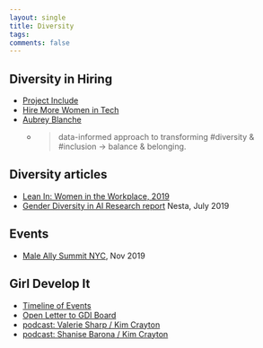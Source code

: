 ```yaml
---
layout: single
title: Diversity
tags: 
comments: false
---
```



## Diversity in Hiring
* [Project Include](https://projectinclude.org)
* [Hire More Women in Tech](https://www.hiremorewomenintech.com)
* [Aubrey Blanche](https://aubreyblanche.com)
  * >data-informed approach to transforming #diversity & #inclusion -> balance & belonging.

## Diversity articles
* [Lean In:  Women in the Workplace, 2019](https://leanin.org/women-in-the-workplace-2019)
* [Gender Diversity in AI Research report](https://www.nesta.org.uk/report/gender-diversity-ai/) Nesta, July 2019

## Events
* [Male Ally Summit NYC](https://community.anitab.org/event/male-ally-summit-2019/), Nov 2019

## Girl Develop It
* [Timeline of Events](http://an-open-letter-to-gdi-board.com/timeline/)
* [Open Letter to GDI Board](http://an-open-letter-to-gdi-board.com/)
* [podcast: Valerie Sharp / Kim Crayton](https://hashtagcauseascene.com/podcast/valerie-sharp-kristen-seversky/)
* [podcast: Shanise Barona / Kim Crayton](https://hashtagcauseascene.com/podcast/shanise-barona/)

